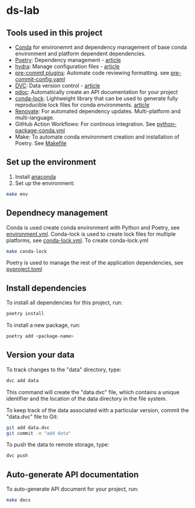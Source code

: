 # ds-lab

## Tools used in this project
* [Conda]() for environemnt and dependency management of base conda environment and platform dependent dependencies.
* [Poetry](https://towardsdatascience.com/how-to-effortlessly-publish-your-python-package-to-pypi-using-poetry-44b305362f9f): Dependency management - [article](https://mathdatasimplified.com/2023/06/12/poetry-a-better-way-to-manage-python-dependencies/)
* [hydra](https://hydra.cc/): Manage configuration files - [article](https://mathdatasimplified.com/2023/05/25/stop-hard-coding-in-a-data-science-project-use-configuration-files-instead/)
* [pre-commit plugins](https://pre-commit.com/): Automate code reviewing formatting. see [pre-commit-config.yaml](.pre-commit-config.yaml)
* [DVC](https://dvc.org/): Data version control - [article](https://mathdatasimplified.com/2023/02/20/introduction-to-dvc-data-version-control-tool-for-machine-learning-projects-2/)
* [pdoc](https://github.com/pdoc3/pdoc): Automatically create an API documentation for your project
* [conda-lock](https://github.com/conda/conda-lock): Lightweight library that can be used to generate fully reproducible lock files for conda environments. [article](https://pythonspeed.com/articles/conda-dependency-management/)
* [Renovate](https://docs.renovatebot.com): For automated dependency updates. Multi-platform and multi-language.
* GitHub Action Workflows: For continous integration. See [python-package-conda.yml](.github/workflows/python-package-conda.yml)
* Make: To automate conda environment creation and installation of Poetry. See [Makefile](Makefile)

## Set up the environment

1. Install [anaconda](https://www.anaconda.com/download)
2. Set up the environment:
```bash
make env
```
## Dependnecy management
Conda is used create conda environment with Python and Poetry, see [environment.yml](environment.yml). Conda-lock is used to create lock files for multiple platforms, see [conda-lock.yml](conda-lock.yml). To create conda-lock.yml
```bash
make conda-lock
```
Poetry is used to manage the rest of the application dependencies, see [pyproject.toml](pyproject.toml)

## Install dependencies
To install all dependencies for this project, run:
```bash
poetry install
```

To install a new package, run:
```bash
poetry add <package-name>
```

## Version your data
To track changes to the "data" directory, type:
```bash
dvc add data
```

This command will create the "data.dvc" file, which contains a unique identifier and the location of the data directory in the file system.

To keep track of the data associated with a particular version, commit the "data.dvc" file to Git:
```bash
git add data.dvc
git commit -m "add data"
```

To push the data to remote storage, type:
```bash
dvc push
```

## Auto-generate API documentation

To auto-generate API document for your project, run:

```bash
make docs
```
